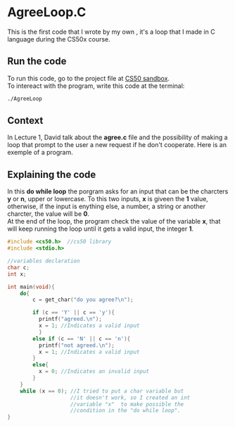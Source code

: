 # AgreeLoop.C
This is the first code that I wrote by my own , it's a loop that I made in C language during the CS50x course.

## Run the code
To run this code, go to the project file at [CS50 sandbox](https://bit.ly/3wbtGku).\
To intereact with the program, write this code at the terminal:
```bash
./AgreeLoop
```

## Context
In Lecture 1, David talk about the **agree.c** file and the 
possibility of making a loop that prompt to the user a new request if 
he don't cooperate. Here is an exemple of a program.

## Explaining the code
In this **do while loop** the porgram asks for an input 
that can be the charcters **y** or **n**, upper or lowercase.
To this two inputs, **x** is giveen the **1** value,
otherwise, if the input is enything else, a number,
a string or another charcter, the value will be **0**.\
At the end of the loop, the program check the value of
the variable **x**, that will keep running the loop
until it gets a valid input, the integer **1**.

```c
#include <cs50.h>  //cs50 library
#include <stdio.h>

//variables declaration
char c;
int x;

int main(void){  
    do{
        c = get_char("do you agree?\n");

        if (c == 'Y' || c == 'y'){
          printf("agreed.\n");
          x = 1; //Indicates a valid input
	      }
        else if (c == 'N' || c == 'n'){
          printf("not agreed.\n");
          x = 1; //Indicates a valid input
        }
        else{
          x = 0; //Indicates an invalid input
        } 
    }
    while (x == 0); //I tried to put a char variable but 
                    //it doesn't work, so I created an int
                    //variable "x"  to make possible the 
                    //condition in the "do while loop".
}
```
